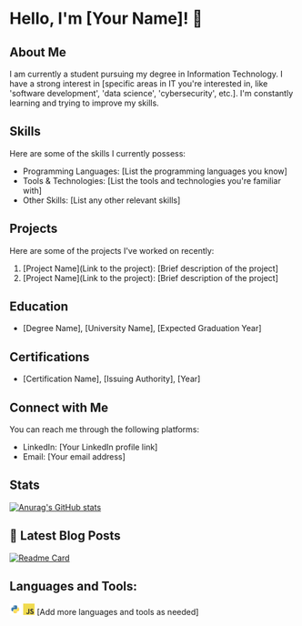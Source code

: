 # Hello, I'm [Your Name]! 👋

## About Me
I am currently a student pursuing my degree in Information Technology. I have a strong interest in [specific areas in IT you're interested in, like 'software development', 'data science', 'cybersecurity', etc.]. I'm constantly learning and trying to improve my skills.

## Skills
Here are some of the skills I currently possess:
- Programming Languages: [List the programming languages you know]
- Tools & Technologies: [List the tools and technologies you're familiar with]
- Other Skills: [List any other relevant skills]

## Projects
Here are some of the projects I've worked on recently:
1. [Project Name](Link to the project): [Brief description of the project]
2. [Project Name](Link to the project): [Brief description of the project]

## Education
- [Degree Name], [University Name], [Expected Graduation Year]

## Certifications
- [Certification Name], [Issuing Authority], [Year]

## Connect with Me
You can reach me through the following platforms:
- LinkedIn: [Your LinkedIn profile link]
- Email: [Your email address]

## Stats
[![Anurag's GitHub stats](https://github-readme-stats.vercel.app/api?username=yourusername&show_icons=true&theme=radical)](https://github.com/anuraghazra/github-readme-stats)

## 📝 Latest Blog Posts
[![Readme Card](https://github-readme-stats.vercel.app/api/pin/?username=anuraghazra&repo=github-readme-stats)](https://github.com/anuraghazra/github-readme-stats)

## Languages and Tools:
<code><img height="20" src="https://raw.githubusercontent.com/github/explore/80688e429a7d4ef2fca1e82350fe8e3517d3494d/topics/python/python.png"></code>
<code><img height="20" src="https://raw.githubusercontent.com/github/explore/80688e429a7d4ef2fca1e82350fe8e3517d3494d/topics/javascript/javascript.png"></code>
[Add more languages and tools as needed]
